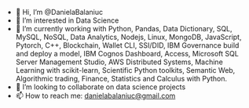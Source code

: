 - 👋 Hi, I’m @DanielaBalaniuc
- 👀 I’m interested in Data Science
- 🌱 I’m currently working with Python, Pandas, Data Dictionary, SQL, MySQL, NoSQL, Data Analytics, Nodejs, Linux, MongoDB, JavaScript, Pytorch, C++, Blockchain, Wallet CLI, SSI/DID, IBM Governance build and deploy a model, IBM Cognos Dashboard, Access, Microsoft SQL Server Management Studio, AWS Distributed Systems, Machine Learning with scikit-learn, Scientific Python toolkits, Semantic Web, Algorithmic trading, Finance, Statistics and Calculus with Python.
- 💞️ I’m looking to collaborate on data science projects
- 📫 How to reach me: danielabalaniuc@gmail.com

<!---
DanielaBalaniuc/DanielaBalaniuc is a ✨ special ✨ repository because its `README.md` (this file) appears on your GitHub profile.
You can click the Preview link to take a look at your changes.
--->

